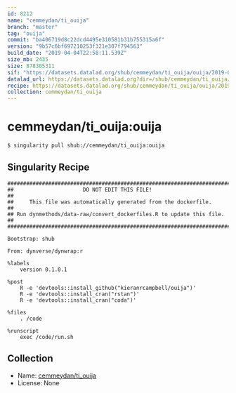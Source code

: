 ```yaml
---
id: 8212
name: "cemmeydan/ti_ouija"
branch: "master"
tag: "ouija"
commit: "ba406719d8c22dcd4495e310581b31b755315a6f"
version: "9b57c6bf697210253f321e307f794563"
build_date: "2019-04-04T22:58:11.539Z"
size_mb: 2435
size: 878305311
sif: "https://datasets.datalad.org/shub/cemmeydan/ti_ouija/ouija/2019-04-04-ba406719-9b57c6bf/9b57c6bf697210253f321e307f794563.simg"
datalad_url: https://datasets.datalad.org?dir=/shub/cemmeydan/ti_ouija/ouija/2019-04-04-ba406719-9b57c6bf/
recipe: https://datasets.datalad.org/shub/cemmeydan/ti_ouija/ouija/2019-04-04-ba406719-9b57c6bf/Singularity
collection: cemmeydan/ti_ouija
---
```


# cemmeydan/ti_ouija:ouija

```bash
$ singularity pull shub://cemmeydan/ti_ouija:ouija
```

## Singularity Recipe

```singularity
########################################################################
##                      DO NOT EDIT THIS FILE!                        ##
##     This file was automatically generated from the dockerfile.     ##
## Run dynmethods/data-raw/convert_dockerfiles.R to update this file. ##
########################################################################

Bootstrap: shub

From: dynverse/dynwrap:r

%labels
    version 0.1.0.1

%post
    R -e 'devtools::install_github("kieranrcampbell/ouija")'
    R -e 'devtools::install_cran("rstan")'
    R -e 'devtools::install_cran("coda")'

%files
    . /code

%runscript
    exec /code/run.sh
```

## Collection

 - Name: [cemmeydan/ti_ouija](https://github.com/cemmeydan/ti_ouija)
 - License: None

